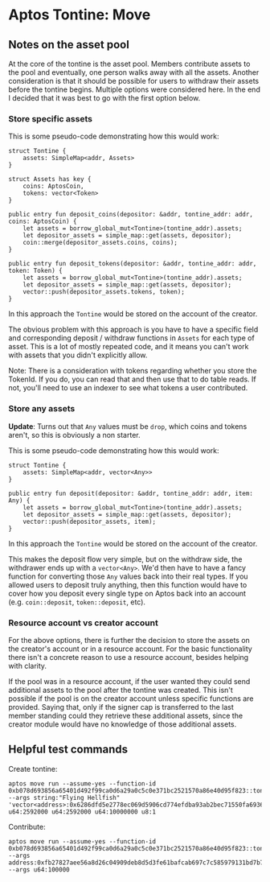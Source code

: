 # Aptos Tontine: Move

## Notes on the asset pool
At the core of the tontine is the asset pool. Members contribute assets to the pool and eventually, one person walks away with all the assets. Another consideration is that it should be possible for users to withdraw their assets before the tontine begins. Multiple options were considered here. In the end I decided that it was best to go with the first option below.

### Store specific assets
This is some pseudo-code demonstrating how this would work:
```move
struct Tontine {
    assets: SimpleMap<addr, Assets>
}

struct Assets has key {
    coins: AptosCoin,
    tokens: vector<Token>
}

public entry fun deposit_coins(depositor: &addr, tontine_addr: addr, coins: AptosCoin) {
    let assets = borrow_global_mut<Tontine>(tontine_addr).assets;
    let depositor_assets = simple_map::get(assets, depositor);
    coin::merge(depositor_assets.coins, coins);
}

public entry fun deposit_tokens(depositor: &addr, tontine_addr: addr, token: Token) {
    let assets = borrow_global_mut<Tontine>(tontine_addr).assets;
    let depositor_assets = simple_map::get(assets, depositor);
    vector::push(depositor_assets.tokens, token);
}
```

In this approach the `Tontine` would be stored on the account of the creator.

The obvious problem with this approach is you have to have a specific field and corresponding deposit / withdraw functions in `Assets` for each type of asset. This is a lot of mostly repeated code, and it means you can't work with assets that you didn't explicitly allow.

Note: There is a consideration with tokens regarding whether you store the TokenId. If you do, you can read that and then use that to do table reads. If not, you'll need to use an indexer to see what tokens a user contributed.

### Store any assets
**Update**: Turns out that `Any` values must be `drop`, which coins and tokens aren't, so this is obviously a non starter.

This is some pseudo-code demonstrating how this would work:
```move
struct Tontine {
    assets: SimpleMap<addr, vector<Any>>
}

public entry fun deposit(depositor: &addr, tontine_addr: addr, item: Any) {
    let assets = borrow_global_mut<Tontine>(tontine_addr).assets;
    let depositor_assets = simple_map::get(assets, depositor);
    vector::push(depositor_assets, item);
}
```

In this approach the `Tontine` would be stored on the account of the creator.

This makes the deposit flow very simple, but on the withdraw side, the withdrawer ends up with a `vector<Any>`. We'd then have to have a fancy function for converting those `Any` values back into their real types. If you allowed users to deposit truly anything, then this function would have to cover how you deposit every single type on Aptos back into an account (e.g. `coin::deposit`, `token::deposit`, etc).

### Resource account vs creator account
For the above options, there is further the decision to store the assets on the creator's account or in a resource account. For the basic functionality there isn't a concrete reason to use a resource account, besides helping with clarity.

If the pool was in a resource account, if the user wanted they could send additional assets to the pool after the tontine was created. This isn't possible if the pool is on the creator account unless specific functions are provided. Saying that, only if the signer cap is transferred to the last member standing could they retrieve these additional assets, since the creator module would have no knowledge of those additional assets.

## Helpful test commands

Create tontine:
```
aptos move run --assume-yes --function-id 0xb078d693856a65401d492f99ca0d6a29a0c5c0e371bc2521570a86e40d95f823::tontine04::create --args string:"Flying Hellfish" 'vector<address>:0x6286dfd5e2778ec069d5906cd774efdba93ab2bec71550fa69363482fbd814e7' u64:2592000 u64:2592000 u64:10000000 u8:1
```

Contribute:
```
aptos move run --assume-yes --function-id 0xb078d693856a65401d492f99ca0d6a29a0c5c0e371bc2521570a86e40d95f823::tontine04::contribute --args address:0xfb27827aee56a8d26c04909deb8d5d3fe61bafcab697c7c585979131bd7b7723 --args u64:100000
```
